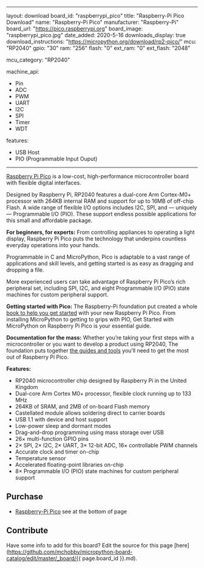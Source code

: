 
---
layout: download
board_id: "raspberrypi_pico"
title: "Raspberry-Pi Pico Download"
name: "Raspberry-Pi Pico"
manufacturer: "Raspberry-Pi"
board_url: "https://pico.raspberrypi.org"
board_image: "raspberrypi_pico.jpg"
date_added: 2020-5-16
downloads_display: true
download_instructions: "https://micropython.org/download/rp2-pico/"
mcu: "RP2040"
gpio: "30"
ram: "256"
flash: "0"
ext_ram: "0"
ext_flash: "2048"

mcu_category: "RP2040"

machine_api:
  - Pin
  - ADC
  - PWM
  - UART
  - I2C
  - SPI
  - Timer
  - WDT

features:
  - USB Host
  - PIO (Programmable Input Ouput)
---
[Raspberry Pi Pico](https://www.raspberrypi.org/documentation/rp2040/getting-started/#board-specifications) is a low-cost, high-performance microcontroller board with flexible digital interfaces. 

Designed by Raspberry Pi, RP2040 features a dual-core Arm Cortex-M0+ processor with 264KB internal RAM and support for up to 16MB of off-chip Flash. A wide range of flexible I/O options includes I2C, SPI, and — uniquely — Programmable I/O (PIO). These support endless possible applications for this small and affordable package.


**For beginners, for experts:** From controlling appliances to operating a light display, Raspberry Pi Pico puts the technology that underpins countless everyday operations into your hands.


Programmable in C and MicroPython, Pico is adaptable to a vast range of applications and skill levels, and getting started is as easy as dragging and dropping a file.


More experienced users can take advantage of Raspberry Pi Pico’s rich peripheral set, including SPI, I2C, and eight Programmable I/O (PIO) state machines for custom peripheral support.


**Getting started with Pico:** The Raspberry-Pi foundation put created a whole [book to help you get started](https://www.raspberrypi.org/products/micropython-pico/) with your new Raspberry Pi Pico. From installing MicroPython to getting to grips with PIO, Get Started with MicroPython on Raspberry Pi Pico is your essential guide.


**Documentation for the mass:** Whether you’re taking your first steps with a microcontroller or you want to develop a product using RP2040, The foundation puts together [the guides and tools](https://www.raspberrypi.org/documentation/rp2040/getting-started/) you’ll need to get the most out of Raspberry Pi Pico.


**Features:**
* RP2040 microcontroller chip designed by Raspberry Pi in the United Kingdom
* Dual-core Arm Cortex M0+ processor, flexible clock running up to 133 MHz
* 264KB of SRAM, and 2MB of on-board Flash memory
* Castellated module allows soldering direct to carrier boards
* USB 1.1 with device and host support
* Low-power sleep and dormant modes
* Drag-and-drop programming using mass storage over USB
* 26× multi-function GPIO pins
* 2× SPI, 2× I2C, 2× UART, 3× 12-bit ADC, 16× controllable PWM channels
* Accurate clock and timer on-chip
* Temperature sensor
* Accelerated floating-point libraries on-chip
* 8× Programmable I/O (PIO) state machines for custom peripheral support

## Purchase

* [Raspberry-Pi Pico](https://www.raspberrypi.org/products/raspberry-pi-pico/) see at the bottom of page

## Contribute

Have some info to add for this board? Edit the source for this page [here](https://github.com/mchobby/micropython-board-catalog/edit/master/_board/{{ page.board_id }}.md).


